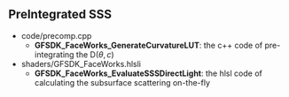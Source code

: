 ##  PreIntegrated SSS  

- code/precomp.cpp  
    - **GFSDK_FaceWorks_GenerateCurvatureLUT**: the c++ code of pre-integrating the $\displaystyle \mathop{\text{D}}(\theta, c)$  
- shaders/GFSDK_FaceWorks.hlsli  
    - **GFSDK_FaceWorks_EvaluateSSSDirectLight**: the hlsl code of calculating the subsurface scattering on-the-fly  
